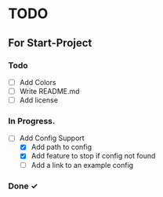 # TODO
 For **Start-Project**
---

### Todo

- [ ] Add Colors
- [ ] Write README.md
- [ ] Add license

### In Progress.

- [ ] Add Config Support
    - [x] Add path to config
    - [x] Add feature to stop if config not found
    - [ ] Add a link to an example config

### Done ✓


